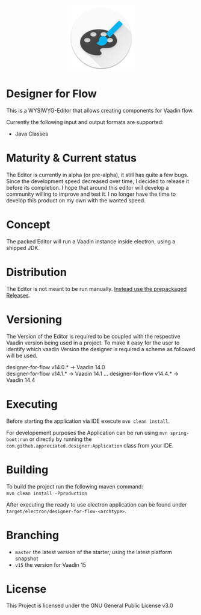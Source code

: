 <p align="center"><img src="https://raw.githubusercontent.com/appreciated/designer-for-flow/master/src/main/resources/META-INF/resources/img/logo-floating-low.png">
<br>
<h1>Designer for Flow</h1>
</p> 

This is a WYSIWYG-Editor that allows creating components for Vaadin flow.

Currently the following input and output formats are supported:
- Java Classes    

# Maturity & Current status
The Editor is currently in alpha (or pre-alpha), it still has quite a few bugs. Since the development speed decreased over time, I decided to release it before its completion. I hope that around this editor will develop a community willing to improve and test it. I no longer have the time to develop this product on my own with the wanted speed. 

# Concept
The packed Editor will run a Vaadin instance inside electron, using a shipped JDK.

# Distribution
The Editor is not meant to be run manually. [Instead use the prepackaged Releases](https://github.com/appreciated/designer-for-flow/releases).

# Versioning
The Version of the Editor is required to be coupled with the respective Vaadin version being used in a project. To make it easy for the user to identify which vaadin Version the designer is required a scheme as followed will be used. 

designer-for-flow v14.0.* -> Vaadin 14.0  
designer-for-flow v14.1.* -> Vaadin 14.1
...
designer-for-flow v14.4.* -> Vaadin 14.4

# Executing
Before starting the application via IDE execute `mvn clean install`.

For developement purposes the Application can be run using `mvn spring-boot:run` or directly by running the `com.github.appreciated.designer.Application` class from your IDE. 

# Building
To build the project run the following maven command:  
`mvn clean install -Pproduction` 

After executing the ready to use electron application can be found under `target/electron/designer-for-flow-<archtype>`.

# Branching

* `master` the latest version of the starter, using the latest platform snapshot
* `v15` the version for Vaadin 15

# License

This Project is licensed under the GNU General Public License v3.0
